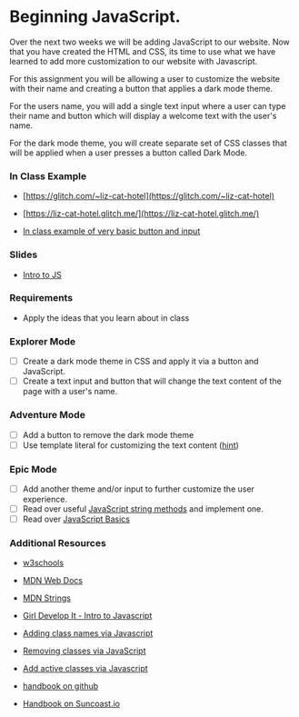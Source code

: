 # Beginning JavaScript.

Over the next two weeks we will be adding JavaScript to our website.  Now that you have created the HTML and CSS, its time to use what we have learned to add more customization to our website with Javascript.

For this assignment you will be allowing a user to customize the website with their name and creating a button that applies a dark mode theme.  

For the users name, you will add a single text input where a user can type their name and button which will display a welcome text with the user's name.   

For the dark mode theme, you will create separate set of CSS classes that will be applied when a user presses a button called Dark Mode.

### In Class Example

- [https://glitch.com/~liz-cat-hotel](https://glitch.com/~liz-cat-hotel)

- [https://liz-cat-hotel.glitch.me/](https://liz-cat-hotel.glitch.me/)

- [In class example of very basic button and input](https://glitch.com/~third-steep-eel)

### Slides

- [Intro to JS](https://slides.com/lizthrilla/javascript/#/)

### Requirements

- Apply the ideas that you learn about in class

### Explorer Mode

- [ ] Create a dark mode theme in CSS and apply it via a button and JavaScript.
- [ ] Create a text input and button that will change the text content of the page with a user's name.

### Adventure Mode

- [ ] Add a button to remove the dark mode theme 
- [ ] Use template literal for customizing the text content ([hint](https://developer.mozilla.org/en-US/docs/Learn/JavaScript/First_steps/Strings#Template_literals))

### Epic Mode

- [ ] Add another theme and/or input to further customize the user experience.
- [ ] Read over useful [JavaScript string methods](https://developer.mozilla.org/en-US/docs/Learn/JavaScript/First_steps/Useful_string_methods) and implement one.
- [ ] Read over [JavaScript Basics](https://suncoast.io/handbook/curriculum/fundamentals/modules/javascript/lessons/javascript-basics/reading/intro/)

### Additional Resources

- [w3schools](https://www.w3schools.com/js/js_intro.asp)
- [MDN Web Docs](https://developer.mozilla.org/en-US/docs/Web/JavaScript/A_re-introduction_to_JavaScript)
- [MDN Strings](https://developer.mozilla.org/en-US/docs/Learn/JavaScript/First_steps/Strings)
- [Girl Develop It - Intro to Javascript](https://www.girldevelopit.com/materials/intro-js)
- [Adding class names via Javascript](https://www.w3schools.com/howto/howto_js_add_class.asp)
- [Removing classes via JavaScript](https://www.w3schools.com/howto/howto_js_add_class.asp)
- [Add active classes via Javascript](https://www.w3schools.com/howto/howto_js_active_element.asp)

- [handbook on github](https://github.com/suncoast-devs/handbook)
- [Handbook on Suncoast.io](https://suncoast.io/handbook)

